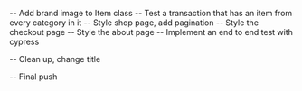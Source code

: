 -- Add brand image to Item class
-- Test a transaction that has an item from every category in it
-- Style shop page, add pagination
-- Style the checkout page
-- Style the about page
-- Implement an end to end test with cypress

-- Clean up, change title

-- Final push
